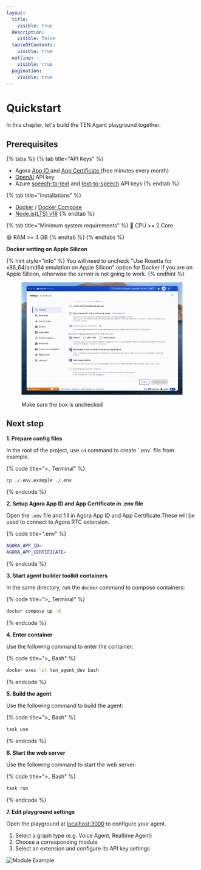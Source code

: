 ```yaml
---
layout:
  title:
    visible: true
  description:
    visible: false
  tableOfContents:
    visible: true
  outline:
    visible: true
  pagination:
    visible: true
---
```


# Quickstart

In this chapter, let's build the TEN Agent playground together.

## Prerequisites

{% tabs %}
{% tab title="API Keys" %}

* Agora [ App ID ](https://docs.agora.io/en/video-calling/get-started/manage-agora-account?platform=web#create-an-agora-project) and [ App Certificate ](https://docs.agora.io/en/video-calling/get-started/manage-agora-account?platform=web#create-an-agora-project)(free minutes every month)
* [OpenAI](https://openai.com/index/openai-api/) API key
* Azure [speech-to-text](https://azure.microsoft.com/en-us/products/ai-services/speech-to-text) and [text-to-speech](https://azure.microsoft.com/en-us/products/ai-services/text-to-speech) API keys
{% endtab %}

{% tab title="Installations" %}

* [Docker](https://www.docker.com/) / [Docker Compose](https://docs.docker.com/compose/)
* [Node.js(LTS) v18](https://nodejs.org/en)
{% endtab %}

{% tab title="Minimum system requirements" %}
:tada: CPU >= 2 Core

:smile: RAM >= 4 GB
{% endtab %}
{% endtabs %}

**Docker setting on Apple Silicon**

{% hint style="info" %}
You will need to uncheck "Use Rosetta for x86\_64/amd64 emulation on Apple Silicon" option for Docker if you are on Apple Silicon, otherwise the server is not going to work.
{% endhint %}

<figure><img src="../assets/gif/docker_setting.gif" alt="" width="563"><figcaption><p>Make sure the box is unchecked</p></figcaption></figure>

## Next step

**1. Prepare config files**

In the root of the project, use `cd` command to create \`.env\` file from example.

{% code title=">_ Terminal" %}

```sh
cp ./.env.example ./.env
```

{% endcode %}

**2. Setup Agora App ID and App Certificate in   .env file**

Open the `.env` file and fill in Agora App ID and App Certificate.These will be used to connect to Agora RTC extension.

{% code title=".env" %}

```bash
AGORA_APP_ID=
AGORA_APP_CERTIFICATE=
```

{% endcode %}

**3. Start agent builder toolkit containers**

In the same directory, run the `docker` command to compose containers:

{% code title=">_ Terminal" %}

```bash
docker compose up -d
```

{% endcode %}

**4. Enter container**

Use the following command to enter the container:

{% code title=">_ Bash" %}

```bash
docker exec -it ten_agent_dev bash
```

{% endcode %}

**5. Build the agent**

Use the following command to build the agent:

{% code title=">_ Bash" %}

```bash
task use
```

{% endcode %}

**6. Start the web server**

Use the following command to start the web server:

{% code title=">_ Bash" %}

```bash
task run
```

{% endcode %}


**7. Edit playground settings**

Open the playground at [localhost:3000](http://localhost:3000) to configure your agent.
 1. Select a graph type (e.g. Voice Agent, Realtime Agent)
 2. Choose a corresponding module
 3. Select an extension and configure its API key settings

![Module Example](https://github.com/TEN-framework/docs/blob/main/assets/gif/module-example.gif?raw=true)